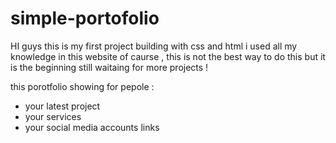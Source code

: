 # simple-portofolio
HI guys this is my first project building with css and html i used all my knowledge in this website 
of caurse , this is not the best way to do this but it is the beginning
still waitaing for more projects !

this porotfolio showing for pepole  : 
- your latest project      
- your services     
- your social media accounts links
